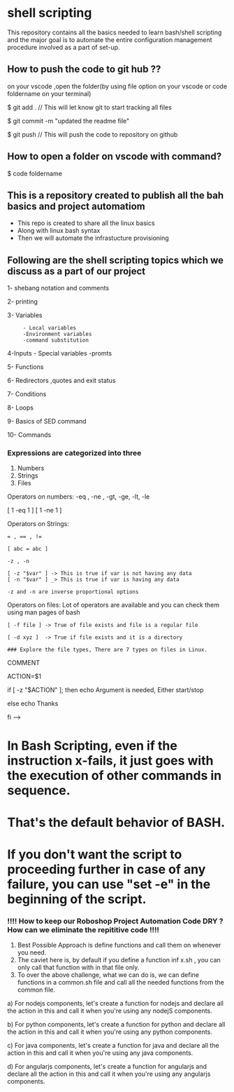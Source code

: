 # shell scripting

This repository contains all the  basics needed to learn bash/shell scripting and the major goal is to automate the entire configuration management procedure involved as a part of set-up.



## How to push the code to git hub ??

on your vscode ,open the folder(by using file option on your vscode or code foldername on your terminal)        



$ git add .   // This will let know git to start  tracking all files

$ git commit -m "updated the readme file"

$ git push    // This will push the code to repository on github


## How to open a folder on vscode with command?

$ code foldername

## This is a repository created to publish all the bah basics and project automatiom

*   This repo is created to share all the linux basics
*   Along with linux bash syntax
*   Then we will automate the infrastucture provisioning


## Following are the shell scripting topics which we discuss as a part of our project


1- shebang notation and comments

2- printing

3- Variables

         - Local variables
         -Environment variables
         -command substitution

4-Inputs
         - Special variables
         -promts

5- Functions

6- Redirectors ,quotes and exit status

7- Conditions

8- Loops

9- Basics of SED command

10- Commands




### Expressions are categorized into three
1. Numbers
2. Strings
3. Files

Operators on numbers:
-eq , -ne , -gt, -ge, -lt, -le              

[ 1 -eq 1 ] 
[ 1 -ne 1 ]

Operators on Strings:


    = , == , !=

    [ abc = abc ]

    -z , -n 

    [ -z "$var" ] -> This is true if var is not having any data
    [ -n "$var" ] _> This is true if var is having any data

    -z and -n are inverse proportional options


Operators on files:
    Lot of operators are available and you can check them using man pages of bash 

    [ -f file ] -> True of file exists and file is a regular file 

    [ -d xyz ]  -> True if file exists and it is a directory

    ### Explore the file types, There are 7 types on files in Linux.


COMMENT

ACTION=$1
 
if [ -z "$ACTION" ]; then 
    echo Argument is needed, Either start/stop
    
else 
    echo Thanks

fi  -->




# In Bash Scripting, even if the instruction x-fails, it just goes with the execution of other commands in sequence.
# That's the default behavior of BASH.
# If you don't want the script to proceeding further in case of any failure, you can use "set -e" in the beginning of the script.




### !!!! How to keep our Roboshop Project Automation Code DRY ?  How can we eliminate the repititive code !!!! 

1) Best Possible Approach is define functions and call them on whenever you need.
2) The caviet here is, by default if you define a function inf x.sh , you can only call that function with in that file only.
3) To over the above challenge, what we can do is, we can define functions in a common.sh file and call all the needed functions from the common file.

a)  For nodejs components, let's create a function for nodejs and declare all the action in this and call it when you're using any nodejS   components.

b)  For python components, let's create a function for python and declare all the action in this and call it when you're using any python   components.

c)  For java components, let's create a function for java and declare all the action in this and call it when you're using any java components.

d)  For angularjs components, let's create a function for angularjs and declare all the action in this and call it when you're using any angularjs components.



